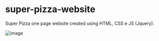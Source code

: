 # super-pizza-website
Super Pizza one page website created using HTML, CSS e JS (Jquery).

![image](https://user-images.githubusercontent.com/96994158/163452096-f559c402-ad34-4a4d-ad26-545371567b33.png)

